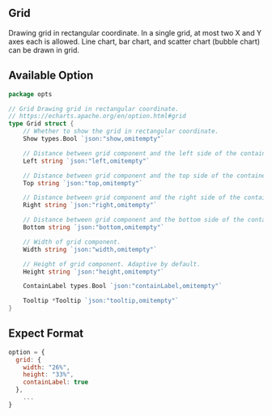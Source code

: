 ## Grid

Drawing grid in rectangular coordinate. In a single grid, at most two X and Y axes each is allowed. Line chart, bar chart, and scatter chart (bubble chart) can be drawn in grid.

## Available Option

```go
package opts

// Grid Drawing grid in rectangular coordinate.
// https://echarts.apache.org/en/option.html#grid
type Grid struct {
	// Whether to show the grid in rectangular coordinate.
	Show types.Bool `json:"show,omitempty"`

	// Distance between grid component and the left side of the container.
	Left string `json:"left,omitempty"`

	// Distance between grid component and the top side of the container.
	Top string `json:"top,omitempty"`

	// Distance between grid component and the right side of the container.
	Right string `json:"right,omitempty"`

	// Distance between grid component and the bottom side of the container.
	Bottom string `json:"bottom,omitempty"`

	// Width of grid component.
	Width string `json:"width,omitempty"`

	// Height of grid component. Adaptive by default.
	Height string `json:"height,omitempty"`

	ContainLabel types.Bool `json:"containLabel,omitempty"`

	Tooltip *Tooltip `json:"tooltip,omitempty"`
}

```

## Expect Format
```js
option = {
  grid: {
    width: "26%",
    height: "33%",
    containLabel: true
  },
    ...
}
```